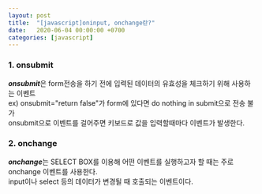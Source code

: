 ```yaml
---
layout: post
title:  "[javascript]oninput, onchange란?"
date:   2020-06-04 00:00:00 +0700
categories: [javascript]
---
```

### 1. onsubmit

***onsubmit***은 form전송을 하기 전에 입력된 데이터의 유효성을 체크하기 위해 사용하는 이벤트 <br />
ex) onsubmit="return false"가 form에 있다면 do nothing in submit으로 전송 불가 <br />
onsubmit으로 이벤트를 걸어주면 키보드로 값을 입력할때마다 이벤트가 발생한다.

### 2. onchange
***onchange***는 SELECT BOX를 이용해 어떤 이벤트를 실행하고자 할 때는 주로 onchange 이벤트를 사용한다. <br />
input이나 select 등의 데이터가 변경될 때 호출되는 이벤트이다.
